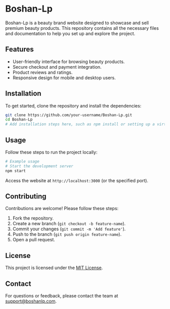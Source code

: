 # Boshan-Lp

Boshan-Lp is a beauty brand website designed to showcase and sell premium beauty products. This repository contains all the necessary files and documentation to help you set up and explore the project.

## Features

- User-friendly interface for browsing beauty products.
- Secure checkout and payment integration.
- Product reviews and ratings.
- Responsive design for mobile and desktop users.

## Installation

To get started, clone the repository and install the dependencies:

```bash
git clone https://github.com/your-username/Boshan-Lp.git
cd Boshan-Lp
# Add installation steps here, such as npm install or setting up a virtual environment
```

## Usage

Follow these steps to run the project locally:

```bash
# Example usage
# Start the development server
npm start
```

Access the website at `http://localhost:3000` (or the specified port).

## Contributing

Contributions are welcome! Please follow these steps:

1. Fork the repository.
2. Create a new branch (`git checkout -b feature-name`).
3. Commit your changes (`git commit -m 'Add feature'`).
4. Push to the branch (`git push origin feature-name`).
5. Open a pull request.

## License

This project is licensed under the [MIT License](LICENSE).

## Contact

For questions or feedback, please contact the team at support@boshanlp.com.
